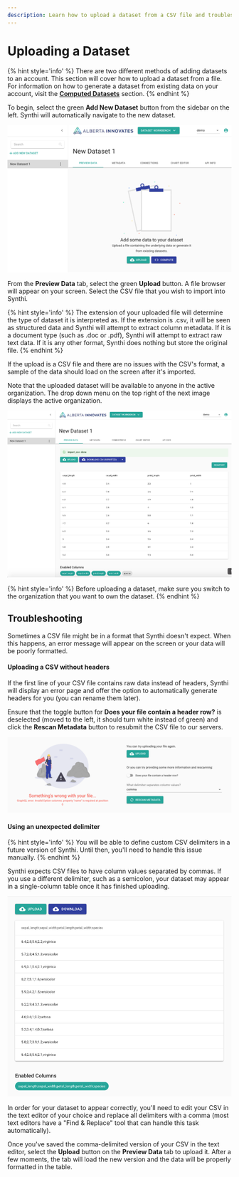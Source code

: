 ```yaml
---
description: Learn how to upload a dataset from a CSV file and troubleshoot common issues with the dataset importer.
---
```


# Uploading a Dataset

{% hint style='info' %}
There are two different methods of adding datasets to an account. This section will cover how to upload a dataset from a file. For information on how to generate a dataset from existing data on your account, visit the **[Computed Datasets](./ComputedDatasets.md)** section.
{% endhint %}

To begin, select the green **Add New Dataset** button from the sidebar on the left. Synthi will automatically navigate to the new dataset.

![New dataset screen](../images/new-dataset.png)

From the **Preview Data** tab, select the green **Upload** button. A file browser will appear on your screen. Select the CSV file that you wish to import into Synthi.

{% hint style='info' %}
The extension of your uploaded file will determine the type of dataset it is interpreted as. If the extension is
.csv, it will be seen as structured data and Synthi will attempt to extract column metadata. If it is a document type
(such as .doc or .pdf), Synthi will attempt to extract raw text data. If it is any other format, Synthi does nothing but
store the original file.
{% endhint %}

If the upload is a CSV file and there are no issues with the CSV's format, a sample of the data should load on 
the screen after it's imported.

Note that the uploaded dataset will be available to anyone in the active organization. The drop down menu on the top right of the next image displays the active organization.

![Upload completed successfully](../images/new-dataset-uploaded.png)

{% hint style='info' %}
Before uploading a dataset, make sure you switch to the organization that you want to own the dataset.
{% endhint %}

## Troubleshooting

Sometimes a CSV file might be in a format that Synthi doesn't expect. When this happens, an error message will appear on the screen or your data will be poorly formatted.

#### Uploading a CSV without headers

If the first line of your CSV file contains raw data instead of headers, Synthi will display an error page and offer the option to automatically generate headers for you (you can rename them later).

Ensure that the toggle button for **Does your file contain a header row?** is deselected (moved to the left, it should turn white instead of green) and click the **Rescan Metadata** button to resubmit the CSV file to our servers.

![Example of a headerless error](../images/new-dataset-headerless.png)

#### Using an unexpected delimiter

{% hint style='info' %}
You will be able to define custom CSV delimiters in a future version of Synthi. Until then, you'll need to handle this issue manually.
{% endhint %}

Synthi expects CSV files to have column values separated by commas. If you use a different delimiter, such as a semicolon, your dataset may appear in a single-column table once it has finished uploading.

![Example of using a different delimiter](../images/new-dataset-delimiter.png)

In order for your dataset to appear correctly, you'll need to edit your CSV in the text editor of your choice and replace all delimiters with a comma (most text editors have a "Find & Replace" tool that can handle this task automatically). 

Once you've saved the comma-delimited version of your CSV in the text editor, select the **Upload** button on the **Preview Data** tab to upload it. After a few moments, the tab will load the new version and the data will be properly formatted in the table.